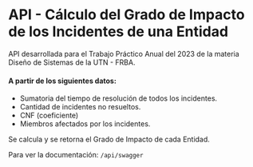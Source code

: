 # API - Cálculo del Grado de Impacto de los Incidentes de una Entidad

API desarrollada para el Trabajo Práctico Anual del 2023 de la materia Diseño de Sistemas de la UTN - FRBA.

#### A partir de los siguientes datos:

- Sumatoria del tiempo de resolución de todos los incidentes.
- Cantidad de incidentes no resueltos.
- CNF (coeficiente)
- Miembros afectados por los incidentes.

Se calcula y se retorna el Grado de Impacto de cada Entidad.

Para ver la documentación: `/api/swagger`
